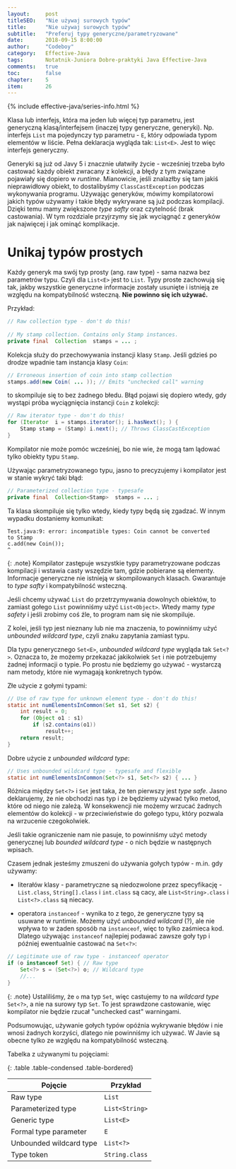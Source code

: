 ```yaml
---
layout:     post
titleSEO:	"Nie używaj surowych typów"
title:      "Nie używaj surowych typów"
subtitle:   "Preferuj typy generyczne/parametryzowane"
date:       2018-09-15 8:00:00
author:     "Codeboy"
category:   Effective-Java
tags:	    Notatnik-Juniora Dobre-praktyki Java Effective-Java
comments:   true
toc:        false
chapter:    5
item:       26
---
```


{% include effective-java/series-info.html %}


Klasa lub interfejs, która ma jeden lub więcej typ parametru, jest generyczną klasą/interfejsem (inaczej typy generyczne, generyki). Np. interfejs `List` ma pojedynczy typ parametru - `E`, który odpowiada typom elementów w liście. Pełna deklaracja wygląda tak: `List<E>`. Jest to więc interfejs generyczny.

Generyki są już od Javy 5 i znacznie ułatwiły życie - wcześniej trzeba było castować każdy obiekt zwracany z kolekcji, a błędy z tym związane pojawiały się dopiero w *runtime*. Mianowicie, jeśli znalazłby się tam jakiś nieprawidłowy obiekt, to dostalibyśmy `ClassCastException` podczas wykonywania programu. Używając generyków, mówimy kompilatorowi jakich typów używamy i takie błędy wykrywane są już podczas kompilacji. Dzięki temu mamy zwiększone *type safty* oraz czytelność (brak castowania). W tym rozdziale przyjrzymy się jak wyciągnąć z generyków jak najwięcej i jak ominąć komplikacje.

# Unikaj typów prostych

Każdy generyk ma swój typ prosty (ang. raw type) - sama nazwa bez parametrów typu.  Czyli dla `List<E>` jest to `List`. Typy proste zachowują się tak, jakby wszystkie generyczne informacje zostały usunięte i istnieją ze względu na kompatybilność wsteczną. **Nie powinno się ich używać.**

Przykład:

```java
// Raw collection type - don't do this!
  
// My stamp collection. Contains only Stamp instances.  
private final  Collection  stamps = ... ;
```

Kolekcja służy do przechowywania instancji klasy `Stamp`. Jeśli gdzieś po drodze wpadnie tam instancja klasy `Coin`:

```java
// Erroneous insertion of coin into stamp collection
stamps.add(new Coin( ... )); // Emits "unchecked call" warning
```

to skompiluje się to bez żadnego błedu. Błąd pojawi się dopiero wtedy, gdy wystąpi próba wyciągnięcia instancji `Coin` z kolekcji:

```java
// Raw iterator type - don't do this! 
for (Iterator  i = stamps.iterator(); i.hasNext(); ) {
    Stamp stamp = (Stamp) i.next(); // Throws ClassCastException
}
```

Kompilator nie może pomóc wcześniej, bo nie wie, że mogą tam lądować tylko obiekty typu `Stamp`.

Używając parametryzowanego typu, jasno to precyzujemy i kompilator jest w stanie wykryć taki błąd:

```java
// Parameterized collection type - typesafe
private final  Collection<Stamp>  stamps = ... ;
```

Ta klasa skompiluje się tylko wtedy, kiedy typy będą się zgadzać. W innym wypadku dostaniemy komunikat:

```
Test.java:9: error: incompatible types: Coin cannot be converted  
to Stamp  
c.add(new Coin());  
^
```

{: .note}
Kompilator zastępuje wszystkie typy parametryzowane podczas kompilacji i wstawia casty wszędzie tam, gdzie pobierane są elementy. Informacje generyczne nie istnieją w skompilowanych klasach. Gwarantuje to *type safty* i kompatybilność wsteczną.

Jeśli chcemy używać `List` do przetrzymywania dowolnych obiektów, to zamiast gołego `List` powinniśmy użyć `List<Object>`. Wtedy mamy *type safety* i jeśli zrobimy coś źle, to program nam się nie skompiluje.

Z kolei, jeśli typ jest nieznany lub nie ma znaczenia, to powinniśmy użyć *unbounded wildcard type*, czyli znaku zapytania zamiast typu.

Dla typu generycznego `Set<E>`, *unbounded wildcard type* wygląda tak `Set<?>`. Oznacza to, że możemy przekazać jakikolwiek `Set` i nie potrzebujemy żadnej informacji o typie. Po prostu nie będziemy go używać - wystarczą nam metody, które nie wymagają konkretnych typów.

Złe użycie z gołymi typami:

```java
// Use of raw type for unknown element type - don't do this!
static int numElementsInCommon(Set s1, Set s2) {
    int result = 0;
    for (Object o1 : s1)
        if (s2.contains(o1))
            result++;
    return result;
}
```

Dobre użycie z *unbounded wildcard type*:

```java
// Uses unbounded wildcard type - typesafe and flexible 
static int numElementsInCommon(Set<?> s1, Set<?> s2) { ... }
```

Różnica między `Set<?>` i `Set` jest taka, że ten pierwszy jest *type safe*. Jasno deklarujemy, że nie obchodzi nas typ i że będziemy używać tylko metod, które od niego nie zależą. W konsekwencji nie możemy wrzucać żadnych elementów do kolekcji - w przeciwieństwie do gołego typu, który pozwala na wrzucenie czegokolwiek.

Jeśli takie ograniczenie nam nie pasuje, to powinniśmy użyć metody generycznej lub *bounded wildcard type* - o nich będzie w następnych wpisach.

Czasem jednak jesteśmy zmuszeni do używania gołych typów - m.in. gdy używamy:

- literałów klasy - parametryczne są niedozwolone przez specyfikację - `List.class`, `String[].class` i `int.class` są cacy, ale `List<String>.class` i `List<?>.class` są niecacy.

- operatora `instanceof` - wynika to z tego, że generyczne typy są usuwane w runtimie. Możemy użyć *unbounded wildcard* (?), ale nie wpływa to w żaden sposób na `instanceof`, więc to tylko zaśmieca kod.  Dlatego używając `instanceof` najlepiej podawać zawsze goły typ i później ewentualnie castować na `Set<?>`:

```java
// Legitimate use of raw type - instanceof operator
if (o instanceof Set) { // Raw type
    Set<?> s = (Set<?>) o; // Wildcard type
    //...
}
```

{: .note}
Ustaliliśmy, że `o` ma typ `Set`, więc castujemy to na  *wildcard type* `Set<?>`, a nie na surowy typ `Set`. To jest sprawdzone castowanie, więc kompilator nie będzie rzucał "unchecked cast" warningami.

Podsumowując, używanie gołych typów opóźnia wykrywanie błędów i nie wnosi żadnych korzyści, dlatego nie powinniśmy ich używać. W Javie są obecne tylko ze względu na kompatybilność wsteczną.

Tabelka z używanymi tu pojęciami:

<div class="table-wrapper" markdown="1">

{: .table .table-condensed .table-bordered}

| Pojęcie                 |  Przykład                          |
|-------------------------|------------------------------------|
| Raw type                | `List`                             |
| Parameterized type      | `List<String>`                     |
| Generic type            | `List<E>`                          |
| Formal type parameter   | `E`                                |
| Unbounded wildcard type | `List<?>`                          |
| Type token              | `String.class`                     |

</div>